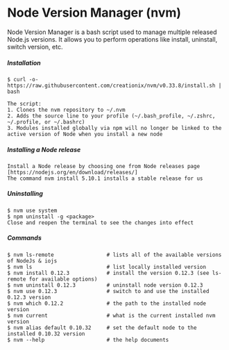 # Node Version Manager (nvm)

Node Version Manager is a bash script used to manage multiple released Node.js versions. It allows you to perform operations like install, uninstall, switch version, etc.

##### Installation

```
$ curl -o- https://raw.githubusercontent.com/creationix/nvm/v0.33.8/install.sh | bash

The script:
1. Clones the nvm repository to ~/.nvm
2. Adds the source line to your profile (~/.bash_profile, ~/.zshrc, ~/.profile, or ~/.bashrc)
3. Modules installed globally via npm will no longer be linked to the active version of Node when you install a new node
```

##### Installing a Node release

```
Install a Node release by choosing one from Node releases page [https://nodejs.org/en/download/releases/]
The command nvm install 5.10.1 installs a stable release for us
```

##### Uninstalling

```
$ nvm use system
$ npm uninstall -g <package>
Close and reopen the terminal to see the changes into effect
```

##### Commands

```
$ nvm ls-remote                 # lists all of the available versions of NodeJs & iojs
$ nvm ls                        # list locally installed version
$ nvm install 0.12.3            # install the version 0.12.3 (see ls-remote for available options)
$ nvm uninstall 0.12.3          # uninstall node version 0.12.3
$ nvm use 0.12.3                # switch to and use the installed 0.12.3 version
$ nvm which 0.12.2              # the path to the installed node version
$ nvm current                   # what is the current installed nvm version
$ nvm alias default 0.10.32     # set the default node to the installed 0.10.32 version
$ nvm --help                    # the help documents
```



